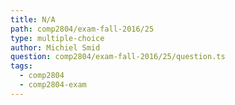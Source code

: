 ```yaml
---
title: N/A
path: comp2804/exam-fall-2016/25
type: multiple-choice
author: Michiel Smid
question: comp2804/exam-fall-2016/25/question.ts
tags:
  - comp2804
  - comp2804-exam
---
```

